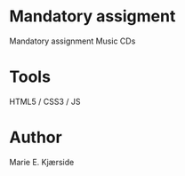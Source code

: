 # Mandatory assigment
Mandatory assignment Music CDs

# Tools 
HTML5 / CSS3 / JS

# Author
Marie E. Kjærside
